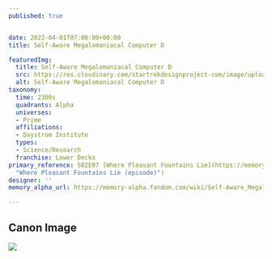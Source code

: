 ```yaml
---
published: true


date: 2022-04-01T07:00:00+00:00
title: Self-Aware Megalomaniacal Computer D

featuredImg:
  title: Self-Aware Megalomaniacal Computer D
  src: https://res.cloudinary.com/startrekdesignproject-com/image/upload/v1649270424/Megalomeniacal-Computer-D.png
  alt: Self-Aware Megalomaniacal Computer D
taxonomy:
  time: 2300s
  quadrants: Alpha
  universes:
  - Prime
  affiliations:
  - Daystrom Institute
  types:
  - Science/Research
  franchise: Lower Decks
primary_reference: S02E07 [Where Pleasant Fountains Lie](https://memory-alpha.fandom.com/wiki/Where_Pleasant_Fountains_Lie_(episode)
  "Where Pleasant Fountains Lie (episode)")
designer: ''
memory_alpha_url: https://memory-alpha.fandom.com/wiki/Self-Aware_Megalomaniacal_Computer_Storage

---
```

## Canon Image

![](https://res.cloudinary.com/startrekdesignproject-com/image/upload/v1649270425/Self-Aware-Megalomeniacal-Computer-1.jpg)